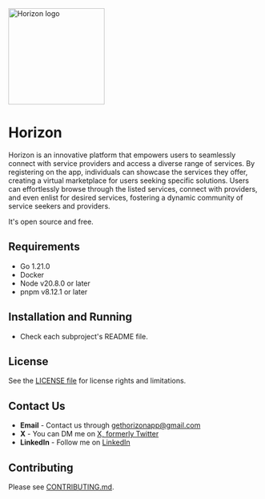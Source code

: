 <img width="192" src="https://github.com/mertturkmenoglu/horizon/assets/34170799/f10caa77-5eb8-4632-aabe-96ee6299ff53" alt="Horizon logo" />

# Horizon

Horizon is an innovative platform that empowers users to seamlessly connect with service providers and access a diverse range of services. By registering on the app, individuals can showcase the services they offer, creating a virtual marketplace for users seeking specific solutions. Users can effortlessly browse through the listed services, connect with providers, and even enlist for desired services, fostering a dynamic community of service seekers and providers. 

It's open source and free.

## Requirements

- Go 1.21.0
- Docker
- Node v20.8.0 or later
- pnpm v8.12.1 or later

## Installation and Running

- Check each subproject's README file.

## License

See the [LICENSE file](LICENSE) for license rights and limitations.

## Contact Us

- **Email** - Contact us through gethorizonapp@gmail.com
- **X** - You can DM me on [X, formerly Twitter](https://twitter.com/capreaee)
- **LinkedIn** - Follow me on [LinkedIn](https://www.linkedin.com/in/mert-turkmenoglu/)

## Contributing

Please see [CONTRIBUTING.md](./CONTRIBUTING.md).
